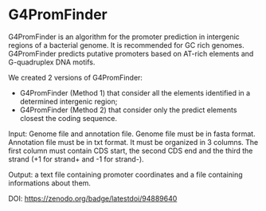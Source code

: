 # G4PromFinder

G4PromFinder is an algorithm for the promoter prediction in intergenic regions of a bacterial genome. It is recommended for GC rich genomes. G4PromFinder predicts putative promoters based on AT-rich elements and G-quadruplex DNA motifs.

We created 2 versions of G4PromFinder: 
- G4PromFinder (Method 1) that consider all the elements identified in a determined intergenic region;
- G4PromFinder (Method 2) that consider only the predict elements closest the coding sequence.


Input: Genome file and annotation file.
Genome file must be in fasta format.
Annotation file must be in txt format. It must be organized in 3 columns. The first column must contain CDS start, the second CDS end and the third the strand (+1 for strand+ and -1 for strand-).


Output: a text file containing promoter coordinates and a file containing informations about them.


DOI: https://zenodo.org/badge/latestdoi/94889640



